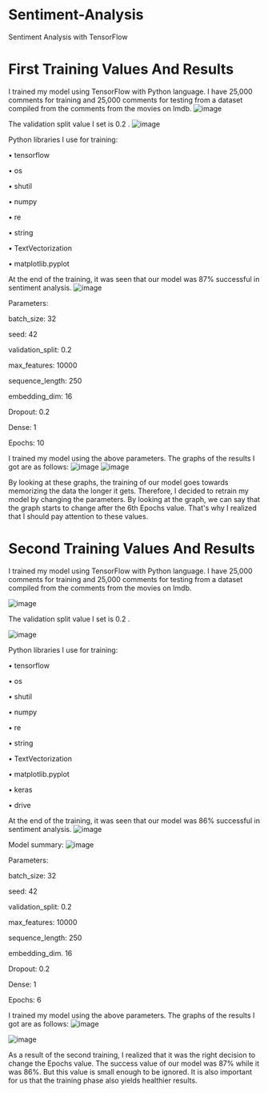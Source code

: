 # Sentiment-Analysis
Sentiment Analysis with TensorFlow

# First Training Values And Results 

I trained my model using TensorFlow with Python language. I have 25,000 comments for training and 25,000 comments for testing from a dataset compiled from the comments from the movies on Imdb.
![image](https://user-images.githubusercontent.com/78434833/158013904-f211e8ca-9cdb-41ee-a1c0-a6920af58ae9.png)

The validation split value I set is 0.2 .
![image](https://user-images.githubusercontent.com/78434833/158013917-46f81ace-3ef8-4b06-aead-9f06dd3adeeb.png)

Python libraries I use for training: 

•	tensorflow 

•	os

•	shutil

•	numpy 

•	re

•	string

•	TextVectorization

•	matplotlib.pyplot

At the end of the training, it was seen that our model was 87% successful in sentiment analysis.
![image](https://user-images.githubusercontent.com/78434833/158013930-56e02443-ecd1-42e7-b17e-32f74d05269b.png)

Parameters:

batch_size:	32

seed:	42

validation_split:	0.2

max_features:	10000

sequence_length:	250

embedding_dim:	16

Dropout:	0.2

Dense:	1

Epochs:	10

I trained my model using the above parameters. The graphs of the results I got are as follows:
![image](https://user-images.githubusercontent.com/78434833/158013944-b6e52b5c-5cc3-46a2-8297-2e581c0124cd.png)
![image](https://user-images.githubusercontent.com/78434833/158013952-138dfabf-22d6-427f-a077-4919af50b24d.png)

By looking at these graphs, the training of our model goes towards memorizing the data the longer it gets.  Therefore, I decided to retrain my model by changing the parameters. By looking at the graph, we can say that the graph starts to change after the 6th Epochs value. That's why I realized that I should pay attention to these values. 


# Second Training Values And Results 

I trained my model using TensorFlow with Python language. I have 25,000 comments for training and 25,000 comments for testing from a dataset compiled from the comments from the movies on Imdb. 

![image](https://user-images.githubusercontent.com/78434833/158013987-9b812171-c716-4f01-bbe1-6db89a421000.png)

The validation split value I set is 0.2 .

![image](https://user-images.githubusercontent.com/78434833/158013994-228badc6-a2a0-48a4-983a-3c71b880c694.png)

Python libraries I use for training:

•	tensorflow 

•	os

•	shutil

•	numpy 

•	re

•	string

•	TextVectorization

•	matplotlib.pyplot

•	keras

•	drive

At the end of the training, it was seen that our model was 86% successful in sentiment analysis.
![image](https://user-images.githubusercontent.com/78434833/158014024-da80b8df-b7be-4d8f-b7af-59b74d0b2fcb.png)

Model summary:
![image](https://user-images.githubusercontent.com/78434833/158014032-47b75254-ba31-4af1-901b-578dfe30e274.png)

Parameters:

batch_size:	32

seed:	42

validation_split:	0.2

max_features:	10000

sequence_length:	250

embedding_dim.	16

Dropout:	0.2

Dense:	1

Epochs:	6

I trained my model using the above parameters. The graphs of the results I got are as follows:
![image](https://user-images.githubusercontent.com/78434833/158014046-b0e96dd1-6c1a-463b-81c8-46c670046782.png)

![image](https://user-images.githubusercontent.com/78434833/158014049-0289c402-c59e-48ad-9d68-162c4005de53.png)

As a result of the second training, I realized that it was the right decision to change the Epochs value. The success value of our model was 87% while it was 86%. But this value is small enough to be ignored. It is also important for us that the training phase also yields healthier results. 







